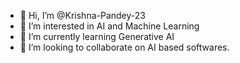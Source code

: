 - 👋 Hi, I’m @Krishna-Pandey-23
- 👀 I’m interested in AI and Machine Learning
- 🌱 I’m currently learning Generative AI
- 💞️ I’m looking to collaborate on AI based softwares.

<!---
Krishna-Pandey-23/Krishna-Pandey-23 is a ✨ special ✨ repository because its `README.md` (this file) appears on your GitHub profile.
You can click the Preview link to take a look at your changes.
--->
